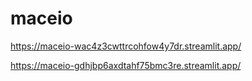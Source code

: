 # maceio

https://maceio-wac4z3cwttrcohfow4y7dr.streamlit.app/

https://maceio-gdhjbp6axdtahf75bmc3re.streamlit.app/
